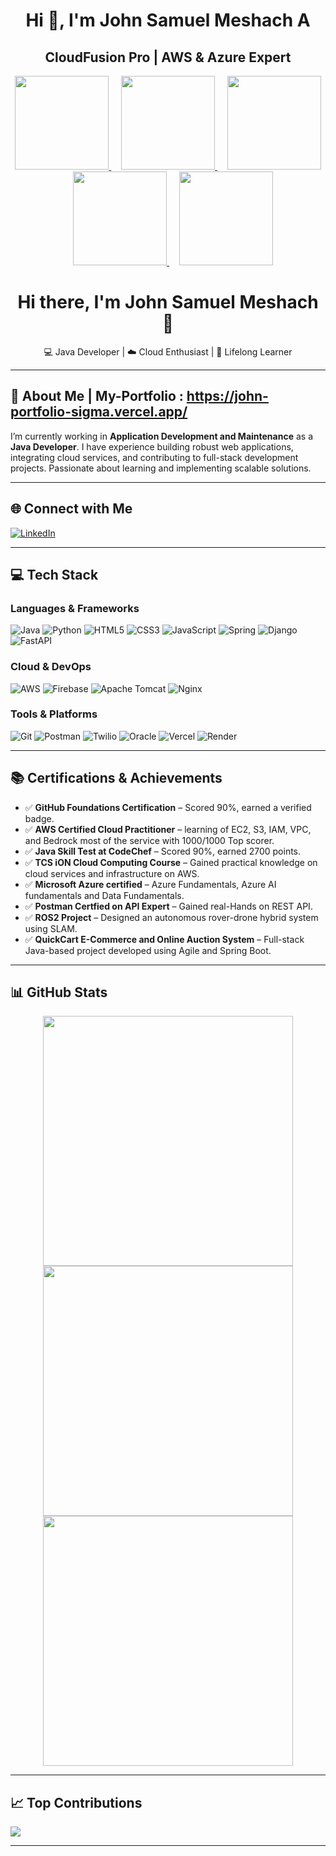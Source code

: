 <h1 align="center">Hi 👋, I'm John Samuel Meshach A</h1>
<h2 align="center">CloudFusion Pro | AWS & Azure Expert</h2>

<p align="center">
  <a href="https://www.credly.com/badges/5c90dc5d-ba6f-416a-bab2-56f694e1d87e/public_url">
    <img src="https://images.credly.com/images/00634f82-b07f-4bbd-a6bb-53de397fc3a6/image.png" width="150"/>
  </a>
  &nbsp;&nbsp;&nbsp;
  <a href="https://www.credly.com/badges/2a818e6d-5f81-4750-bb9e-80c0750b50cb/public_url">
    <img src="https://images.credly.com/images/024d0122-724d-4c5a-bd83-cfe3c4b7a073/image.png" width="150"/>
  </a>
  &nbsp;&nbsp;&nbsp;
  <a href="https://www.credly.com/badges/79d21b0e-c1fc-48e4-a9c8-d099f750989c/public_url">
    <img src="https://images.credly.com/images/be8fcaeb-c769-4858-b567-ffaaa73ce8cf/image.png" width="150"/>
  </a>
  &nbsp;&nbsp;&nbsp;
  <a href="https://www.credly.com/badges/a02624bc-1da5-46e2-bdcb-db3474137285/public_url">
    <img src="https://images.credly.com/images/4136ced8-75d5-4afb-8677-40b6236e2672/azure-ai-fundamentals-600x600.png" width="150"/>
  </a>
  &nbsp;&nbsp;&nbsp;
  <a href="https://www.credly.com/badges/a02624bc-1da5-46e2-bdcb-db3474137285/public_url">
    <img src="https://images.credly.com/images/70eb1e3f-d4de-4377-a062-b20fb29594ea/azure-data-fundamentals-600x600.png" width="150"/>
  </a>
</p>



<h1 align="center">Hi there, I'm John Samuel Meshach 👋</h1>

<p align="center">
  💻 Java Developer | ☁️ Cloud Enthusiast | 🧠 Lifelong Learner
</p>

---

## 💫 About Me | My-Portfolio : https://john-portfolio-sigma.vercel.app/

I’m currently working in **Application Development and Maintenance** as a **Java Developer**. I have experience building robust web applications, integrating cloud services, and contributing to full-stack development projects. Passionate about learning and implementing scalable solutions.

---

## 🌐 Connect with Me

[![LinkedIn](https://img.shields.io/badge/LinkedIn-%230077B5.svg?style=for-the-badge&logo=linkedin&logoColor=white)](https://www.linkedin.com/in/john-samuel-meshach-a-178a08229/)

---

## 💻 Tech Stack

### Languages & Frameworks
![Java](https://img.shields.io/badge/Java-%23ED8B00.svg?style=for-the-badge&logo=openjdk&logoColor=white)
![Python](https://img.shields.io/badge/Python-%233776AB.svg?style=for-the-badge&logo=python&logoColor=white)
![HTML5](https://img.shields.io/badge/HTML5-%23E34F26.svg?style=for-the-badge&logo=html5&logoColor=white)
![CSS3](https://img.shields.io/badge/CSS3-%231572B6.svg?style=for-the-badge&logo=css3&logoColor=white)
![JavaScript](https://img.shields.io/badge/JavaScript-%23F7DF1E.svg?style=for-the-badge&logo=javascript&logoColor=black)
![Spring](https://img.shields.io/badge/Spring-%236DB33F.svg?style=for-the-badge&logo=spring&logoColor=white)
![Django](https://img.shields.io/badge/Django-%23092E20.svg?style=for-the-badge&logo=django&logoColor=white)
![FastAPI](https://img.shields.io/badge/FastAPI-%23005571.svg?style=for-the-badge&logo=fastapi&logoColor=white)

### Cloud & DevOps
![AWS](https://img.shields.io/badge/AWS-%23FF9900.svg?style=for-the-badge&logo=amazon-aws&logoColor=white)
![Firebase](https://img.shields.io/badge/Firebase-%23039BE5.svg?style=for-the-badge&logo=firebase&logoColor=white)
![Apache Tomcat](https://img.shields.io/badge/Tomcat-%23F8DC75.svg?style=for-the-badge&logo=apache-tomcat&logoColor=black)
![Nginx](https://img.shields.io/badge/Nginx-%23009639.svg?style=for-the-badge&logo=nginx&logoColor=white)

### Tools & Platforms
![Git](https://img.shields.io/badge/Git-%23F05033.svg?style=for-the-badge&logo=git&logoColor=white)
![Postman](https://img.shields.io/badge/Postman-%23FF6C37.svg?style=for-the-badge&logo=postman&logoColor=white)
![Twilio](https://img.shields.io/badge/Twilio-%23F22F46.svg?style=for-the-badge&logo=twilio&logoColor=white)
![Oracle](https://img.shields.io/badge/Oracle-%23F80000.svg?style=for-the-badge&logo=oracle&logoColor=white)
![Vercel](https://img.shields.io/badge/Vercel-%23000000.svg?style=for-the-badge&logo=vercel&logoColor=white)
![Render](https://img.shields.io/badge/Render-%23000000.svg?style=for-the-badge&logo=render&logoColor=white)

---

## 📚 Certifications & Achievements

- ✅ **GitHub Foundations Certification** – Scored 90%, earned a verified badge.
- ✅ **AWS Certified Cloud Practitioner** –  learning of EC2, S3, IAM, VPC, and Bedrock most of the service with 1000/1000 Top scorer.
- ✅ **Java Skill Test at CodeChef** – Scored 90%, earned 2700 points.
- ✅ **TCS iON Cloud Computing Course** – Gained practical knowledge on cloud services and infrastructure on AWS.
- ✅ **Microsoft Azure certified** – Azure Fundamentals, Azure AI fundamentals and Data Fundamentals.
- ✅ **Postman Certfied on API Expert** – Gained real-Hands on REST API.
- ✅ **ROS2 Project** – Designed an autonomous rover-drone hybrid system using SLAM.
- ✅ **QuickCart E-Commerce and Online Auction System** – Full-stack Java-based project developed using Agile and Spring Boot.

---

## 📊 GitHub Stats

<p align="center">
  <img src="https://github-readme-stats.vercel.app/api?username=johnsm123&theme=cobalt&hide_border=false&include_all_commits=true&count_private=true" width="400px" />
  <img src="https://nirzak-streak-stats.vercel.app/?user=johnsm123&theme=cobalt&hide_border=false" width="400px" />
  <img src="https://github-readme-stats.vercel.app/api/top-langs/?username=johnsm123&theme=cobalt&hide_border=false&include_all_commits=true&count_private=true&layout=compact" width="400px" />
</p>

---

## 📈 Top Contributions

![](https://github-contributor-stats.vercel.app/api?username=johnsm123&limit=5&theme=synthwave&combine_all_yearly_contributions=true)

---
